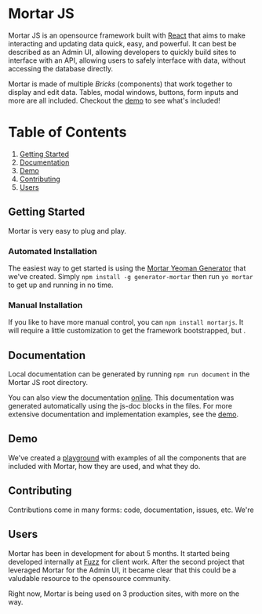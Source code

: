 # Mortar JS
Mortar JS is an opensource framework built with [React](https://facebook.github.io/react/) that aims to make interacting and updating data quick, easy, and powerful.  It can best be described as an Admin UI, allowing developers to quickly build sites to interface with an API, allowing users to safely interface with data, without accessing the database directly.

Mortar is made of multiple *Bricks* (components) that work together to display and edit data.  Tables, modal windows, buttons, form inputs and more are all included.  Checkout the [demo](#demo) to see what's included!

# Table of Contents
1. [Getting Started](#getting-started)
2. [Documentation](#documentation)
3. [Demo](#demo)
4. [Contributing](#contributing)
5. [Users](#users)


## Getting Started
Mortar is very easy to plug and play.

### Automated Installation
The easiest way to get started is using the [Mortar Yeoman Generator]() that we've created.  Simply `npm install -g generator-mortar` then run `yo mortar` to get up and running in no time.

### Manual Installation
If you like to have more manual control, you can `npm install mortarjs`.  It will require a little customization to get the framework bootstrapped, but <DOCUMENT IT HERE>.

## Documentation
Local documentation can be generated by running `npm run document` in the Mortar JS root directory.

You can also view the documentation [online]().  This documentation was generated automatically using the js-doc blocks in the files.  For more extensive documentation and implementation examples, see the [demo](#demo).

## Demo
We've created a [playground](https://github.com/fuzz-productions/generator-mortar) with examples of all the components that are included with Mortar, how they are used, and what they do.

## Contributing
Contributions come in many forms: code, documentation, issues, etc.  We're


## Users
Mortar has been in development for about 5 months.  It started being developed internally at [Fuzz](http://www.fuzzproductions.com) for client work.  After the second project that leveraged Mortar for the Admin UI, it became clear that this could be a valudable resource to the opensource community.

Right now, Mortar is being used on 3 production sites, with more on the way.
